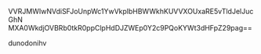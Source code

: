 VVRJMWIwNVdiSFJoUnpWc1YwVkplbHBWWkhKUVVXOUxaRE5vTldJelJucGhN
MXA0WkdjOVBRb0tkR0ppClpHdDJZWEp0Y2c9PQoKYWt3dHFpZ29pag==

dunodonihv